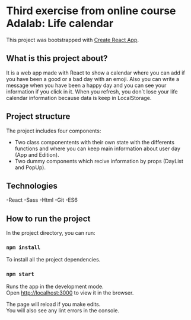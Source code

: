 # Third exercise from online course Adalab: Life calendar

This project was bootstrapped with [Create React App](https://github.com/facebook/create-react-app).

## What is this project about?

It is a web app made with React to show a calendar where you can add if you have been a good or a bad day with an emoji.
Also you can write a message when you have been a happy day and you can see your information if you click in it.
When you refresh, you don´t lose your life calendar information because data is keep in LocalStorage.



## Project structure

The project includes four components:
- Two class componentents with their own state with the differents functions and where you can keep main information about user day (App and Edition).
- Two dummy components which recive information by props (DayList and PopUp).

## Technologies

-React
-Sass
-Html
-Git
-ES6

## How to run the project

In the project directory, you can run:

### `npm install`

To install all the project dependencies.

### `npm start`

Runs the app in the development mode.<br>
Open [http://localhost:3000](http://localhost:3000) to view it in the browser.

The page will reload if you make edits.<br>
You will also see any lint errors in the console.
